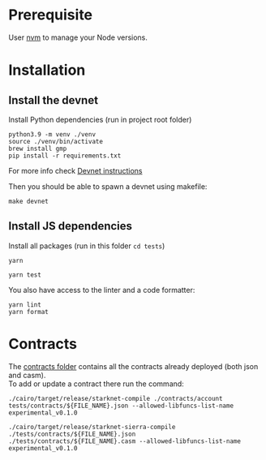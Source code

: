 # Prerequisite

User [nvm](https://github.com/nvm-sh/nvm) to manage your Node versions.

# Installation

## Install the devnet

Install Python dependencies (run in project root folder)

```
python3.9 -m venv ./venv
source ./venv/bin/activate
brew install gmp
pip install -r requirements.txt
```

For more info check [Devnet instructions](https://0xspaceshard.github.io/starknet-devnet/docs/intro)

Then you should be able to spawn a devnet using makefile:

```shell
make devnet
```

## Install JS dependencies

Install all packages (run in this folder `cd tests`)

```shell
yarn
```

```shell
yarn test
```

You also have access to the linter and a code formatter:

```shell
yarn lint
yarn format
```

# Contracts

The [contracts folder](./contracts/) contains all the contracts already deployed (both json and casm).  
To add or update a contract there run the command:

```shell
./cairo/target/release/starknet-compile ./contracts/account tests/contracts/${FILE_NAME}.json --allowed-libfuncs-list-name experimental_v0.1.0

./cairo/target/release/starknet-sierra-compile ./tests/contracts/${FILE_NAME}.json ./tests/contracts/${FILE_NAME}.casm --allowed-libfuncs-list-name experimental_v0.1.0
```
